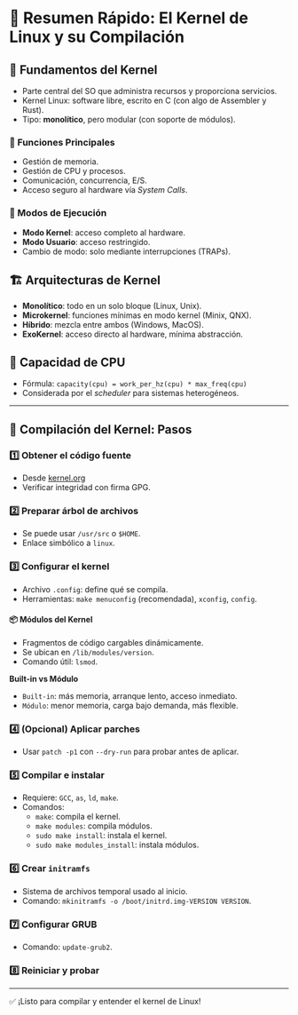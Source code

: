 # 📌 Resumen Rápido: El Kernel de Linux y su Compilación

## 🧠 Fundamentos del Kernel
- Parte central del SO que administra recursos y proporciona servicios.
- Kernel Linux: software libre, escrito en C (con algo de Assembler y Rust).
- Tipo: **monolítico**, pero modular (con soporte de módulos).

### 🔧 Funciones Principales
- Gestión de memoria.
- Gestión de CPU y procesos.
- Comunicación, concurrencia, E/S.
- Acceso seguro al hardware vía *System Calls*.

### 🧩 Modos de Ejecución
- **Modo Kernel**: acceso completo al hardware.
- **Modo Usuario**: acceso restringido.
- Cambio de modo: solo mediante interrupciones (TRAPs).

## 🏗️ Arquitecturas de Kernel
- **Monolítico**: todo en un solo bloque (Linux, Unix).
- **Microkernel**: funciones mínimas en modo kernel (Minix, QNX).
- **Híbrido**: mezcla entre ambos (Windows, MacOS).
- **ExoKernel**: acceso directo al hardware, mínima abstracción.

## 🧮 Capacidad de CPU
- Fórmula: `capacity(cpu) = work_per_hz(cpu) * max_freq(cpu)`
- Considerada por el *scheduler* para sistemas heterogéneos.

---

## 🔧 Compilación del Kernel: Pasos

### 1️⃣ Obtener el código fuente
- Desde [kernel.org](https://www.kernel.org)
- Verificar integridad con firma GPG.

### 2️⃣ Preparar árbol de archivos
- Se puede usar `/usr/src` o `$HOME`.
- Enlace simbólico a `linux`.

### 3️⃣ Configurar el kernel
- Archivo `.config`: define qué se compila.
- Herramientas: `make menuconfig` (recomendada), `xconfig`, `config`.

#### 📦 Módulos del Kernel
- Fragmentos de código cargables dinámicamente.
- Se ubican en `/lib/modules/version`.
- Comando útil: `lsmod`.

**Built-in vs Módulo**
- `Built-in`: más memoria, arranque lento, acceso inmediato.
- `Módulo`: menor memoria, carga bajo demanda, más flexible.

### 4️⃣ (Opcional) Aplicar parches
- Usar `patch -p1` con `--dry-run` para probar antes de aplicar.

### 5️⃣ Compilar e instalar
- Requiere: `GCC`, `as`, `ld`, `make`.
- Comandos:
  - `make`: compila el kernel.
  - `make modules`: compila módulos.
  - `sudo make install`: instala el kernel.
  - `sudo make modules_install`: instala módulos.

### 6️⃣ Crear `initramfs`
- Sistema de archivos temporal usado al inicio.
- Comando: `mkinitramfs -o /boot/initrd.img-VERSION VERSION`.

### 7️⃣ Configurar GRUB
- Comando: `update-grub2`.

### 8️⃣ Reiniciar y probar

---

✅ ¡Listo para compilar y entender el kernel de Linux!
